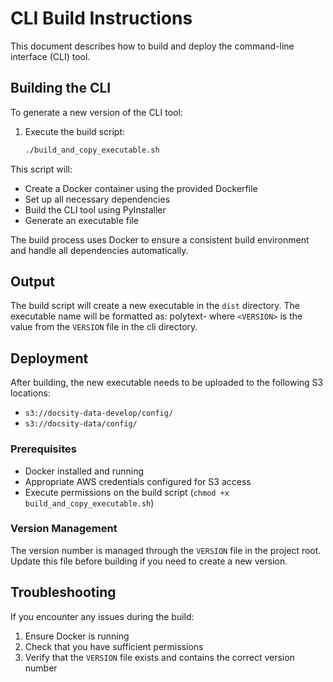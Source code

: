 # CLI Build Instructions

This document describes how to build and deploy the command-line interface (CLI) tool.

## Building the CLI

To generate a new version of the CLI tool:

1. Execute the build script:
   ```bash
   ./build_and_copy_executable.sh
   ```

This script will:
- Create a Docker container using the provided Dockerfile
- Set up all necessary dependencies
- Build the CLI tool using PyInstaller
- Generate an executable file

The build process uses Docker to ensure a consistent build environment and handle all dependencies automatically.

## Output

The build script will create a new executable in the `dist` directory. The executable name will be formatted as:
polytext-<VERSION>
where `<VERSION>` is the value from the `VERSION` file in the cli directory.

## Deployment

After building, the new executable needs to be uploaded to the following S3 locations:
- `s3://docsity-data-develop/config/`
- `s3://docsity-data/config/`

### Prerequisites

- Docker installed and running
- Appropriate AWS credentials configured for S3 access
- Execute permissions on the build script (`chmod +x build_and_copy_executable.sh`)

### Version Management

The version number is managed through the `VERSION` file in the project root. Update this file before building if you need to create a new version.

## Troubleshooting

If you encounter any issues during the build:
1. Ensure Docker is running
2. Check that you have sufficient permissions
3. Verify that the `VERSION` file exists and contains the correct version number